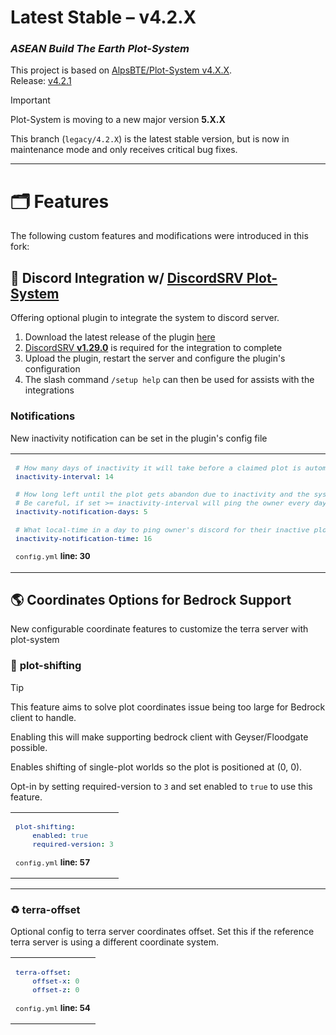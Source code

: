 # Latest Stable – v4.2.X
### _ASEAN Build The Earth Plot-System_

This project is based on [AlpsBTE/Plot-System v4.X.X](https://github.com/AlpsBTE/Plot-System).  
Release: [v4.2.1](https://github.com/ASEAN-Build-The-Earth/Plot-System/releases/tag/v4.2.1)

> [!IMPORTANT]
> Plot-System is moving to a new major version **5.X.X**
>
> This branch (`legacy/4.2.X`) is the latest stable version,
> but is now in maintenance mode and only receives critical bug fixes.

---

# 🗂️ Features

The following custom features and modifications were introduced in this fork:

## 🔗 Discord Integration w/ [DiscordSRV Plot-System](https://github.com/ASEAN-Build-The-Earth/discordsrv-plotsystem)

Offering optional plugin to integrate the system to discord server.

1. Download the latest release of the plugin [here](https://github.com/ASEAN-Build-The-Earth/discordsrv-plotsystem)
2. [DiscordSRV **v1.29.0**](https://www.spigotmc.org/resources/discordsrv.18494/) is required for the integration to complete
3. Upload the plugin, restart the server and configure the plugin's configuration
4. The slash command `/setup help` can then be used for assists with the integrations

### Notifications
New inactivity notification can be set in the plugin's config file

<table><tbody><tr><td><sub>

```yml
# How many days of inactivity it will take before a claimed plot is automatically abandoned
inactivity-interval: 14

# How long left until the plot gets abandon due to inactivity and the system will start pinging owner on discord
# Be careful, if set >= inactivity-interval will ping the owner every day after plot is created
inactivity-notification-days: 5

# What local-time in a day to ping owner's discord for their inactive plot
inactivity-notification-time: 16
```

<p><code>config.yml</code> <b>line: 30</b></p>
</sub>
</td></tr></tbody></table>

## 🌎 Coordinates Options for Bedrock Support

New configurable coordinate features to customize the terra server with plot-system

### 📌 **plot-shifting** 

> [!TIP]
> This feature aims to solve plot coordinates issue being too large for Bedrock client to handle.
>
> Enabling this will make supporting bedrock client with Geyser/Floodgate possible.

Enables shifting of single-plot worlds so the plot is positioned at (0, 0).

Opt-in by setting required-version to `3` and set enabled to `true` to use this feature.

<table><tbody><tr><td><sub>

```yml
plot-shifting:
    enabled: true
    required-version: 3
```

<p><code>config.yml</code> <b>line: 57</b></p>
</sub>
</td></tr></tbody></table>

---
### ♻ **terra-offset**
Optional config to terra server coordinates offset.
Set this if the reference terra server is using a different coordinate system.

<table><tbody><tr><td><sub>

```yml
terra-offset:
    offset-x: 0
    offset-z: 0
```

<p><code>config.yml</code> <b>line: 54</b></p>
</sub>
</td></tr></tbody></table>
